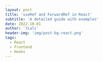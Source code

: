 ```yaml
---
layout: post
title: 'useRef and ForwardRef in React'
subtitle: 'A detailed guide with examples'
date: 2022-10-01
author: 'Jiali'
header-img: 'img/post-bg-react.png'
tags:
  - React
  - Frontend
  - Hooks
---
```

